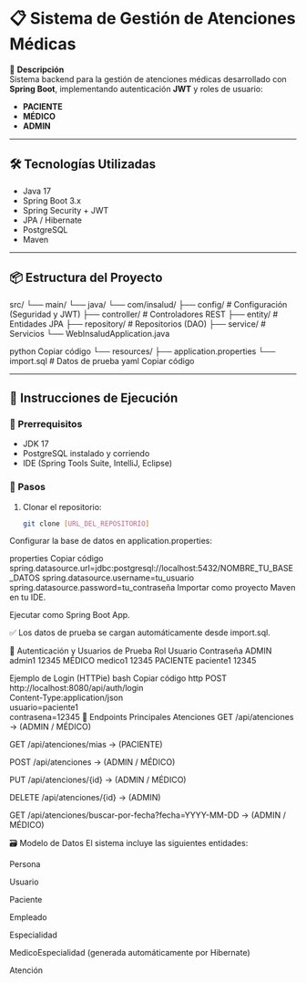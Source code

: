 # 📋 Sistema de Gestión de Atenciones Médicas

📖 **Descripción**  
Sistema backend para la gestión de atenciones médicas desarrollado con **Spring Boot**, implementando autenticación **JWT** y roles de usuario:  
- **PACIENTE**  
- **MÉDICO**  
- **ADMIN**  

---

## 🛠️ Tecnologías Utilizadas

- Java 17  
- Spring Boot 3.x  
- Spring Security + JWT  
- JPA / Hibernate  
- PostgreSQL  
- Maven  

---

## 📦 Estructura del Proyecto

src/
└── main/
└── java/
└── com/insalud/
├── config/ # Configuración (Seguridad y JWT)
├── controller/ # Controladores REST
├── entity/ # Entidades JPA
├── repository/ # Repositorios (DAO)
├── service/ # Servicios
└── WebInsaludApplication.java

python
Copiar código
  └── resources/
       ├── application.properties
       └── import.sql           # Datos de prueba
yaml
Copiar código

---

## 🚀 Instrucciones de Ejecución

### 🔹 Prerrequisitos
- JDK 17  
- PostgreSQL instalado y corriendo  
- IDE (Spring Tools Suite, IntelliJ, Eclipse)

### 🔹 Pasos
1. Clonar el repositorio:
   ```bash
   git clone [URL_DEL_REPOSITORIO]
Configurar la base de datos en application.properties:

properties
Copiar código
spring.datasource.url=jdbc:postgresql://localhost:5432/NOMBRE_TU_BASE_DATOS
spring.datasource.username=tu_usuario
spring.datasource.password=tu_contraseña
Importar como proyecto Maven en tu IDE.

Ejecutar como Spring Boot App.

✅ Los datos de prueba se cargan automáticamente desde import.sql.

🔐 Autenticación y Usuarios de Prueba
Rol	Usuario	Contraseña
ADMIN	admin1	12345
MÉDICO	medico1	12345
PACIENTE	paciente1	12345

Ejemplo de Login (HTTPie)
bash
Copiar código
http POST http://localhost:8080/api/auth/login \
Content-Type:application/json \
usuario=paciente1 \
contrasena=12345
📡 Endpoints Principales
Atenciones
GET /api/atenciones → (ADMIN / MÉDICO)

GET /api/atenciones/mias → (PACIENTE)

POST /api/atenciones → (ADMIN / MÉDICO)

PUT /api/atenciones/{id} → (ADMIN / MÉDICO)

DELETE /api/atenciones/{id} → (ADMIN)

GET /api/atenciones/buscar-por-fecha?fecha=YYYY-MM-DD → (ADMIN / MÉDICO)

🗃️ Modelo de Datos
El sistema incluye las siguientes entidades:

Persona

Usuario

Paciente

Empleado

Especialidad

MedicoEspecialidad (generada automáticamente por Hibernate)

Atención
